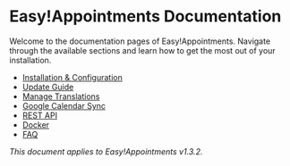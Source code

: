 # Easy!Appointments Documentation

Welcome to the documentation pages of Easy!Appointments. Navigate through the available sections and learn how to get the most out of your installation. 

- [Installation & Configuration](installation-guide.md)
- [Update Guide](update-guide.md)
- [Manage Translations](manage-translations.md)
- [Google Calendar Sync](google-calendar-sync.md)
- [REST API](rest-api.md)
- [Docker](docker.md)
- [FAQ](faq.md)

*This document applies to Easy!Appointments v1.3.2.*

